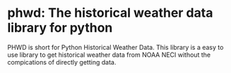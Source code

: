 
# phwd: The historical weather data library for python

PHWD is short for Python Historical Weather Data.
This library is a easy to use library to get historical weather data from NOAA NECI without the compications of directly getting data.

